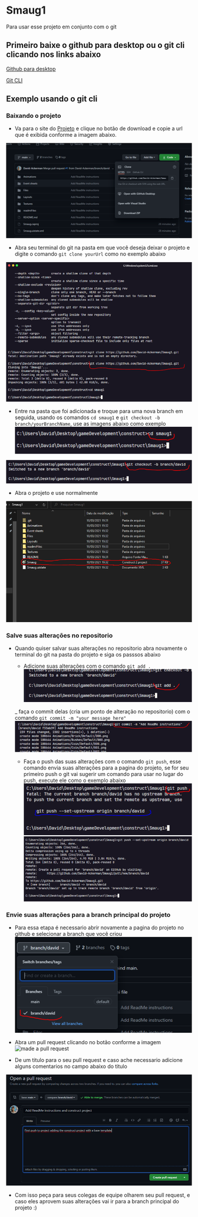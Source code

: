 # Smaug1

Para usar esse projeto em conjunto com o git

## Primeiro baixe o github para desktop ou o git cli clicando nos links abaixo

[Github para desktop](https://desktop.github.com/)

[Git CLI](https://desktop.github.com/)

## Exemplo usando o git cli

### Baixando o projeto

- Va para o site do [Projeto](https://github.com/David-Ackerman/Smaug1) e
  clique no botão de download e copie a url que é exibida conforme a imagem abaixo.

![get Clone url](./readmiFiles/clone.PNG)

- Abra seu terminal do git na pasta em que você deseja deixar o projeto e digite o comando `git clone yourUrl` como no exemplo abaixo

![Clone project](./readmiFiles/cloneCommand.PNG)

- Entre na pasta que foi adicionada e troque para uma nova branch em seguida, usando os comandos `cd smaug1` e `git checkout -b branch/yourBranchName`, use as imagens abaixo como exemplo
  ![enter on folder](./readmiFiles/enterOnFolder.PNG)

![create your branch](./readmiFiles/switchToYourBranch.PNG)

- Abra o projeto e use normalmente

![create your branch](./readmiFiles/fileToOpen.PNG)

### Salve suas alterações no repositorio

- Quando quiser salvar suas alterações no repositorio abra novamente o terminal do git na pasta do projeto e siga os passsos abaixo

  - Adicione suas alterações com o comando `git add .`
    ![add your changes](./readmiFiles/addYourChanges.PNG)

  \_ faça o commit delas (cria um ponto de alteração no repositorio) com o comando `git commit -m "your message here"`
  ![commit your changes](./readmiFiles/commitYourChanges.PNG)

  - Faça o push das suas alterações com o comando `git push`, esse comando envia suas alterações para a pagina do projeto, se for seu primeiro push o git vai sugerir um comando para usar no lugar do push, execute ele como o exemplo abaixo
    ![first push error](./readmiFiles/firstPushError.PNG)
    ![push your changes](./readmiFiles/firstPush.PNG)

### Envie suas alterações para a branch principal do projeto

- Para essa etapa é necessario abrir novamente a pagina do projeto no github e selecionar a branch que você criou
  ![select your branch](./readmiFiles/selectYourBranch.PNG)

- Abra um pull request clicando no botão conforme a imagem
  ![made a pull request](./readmiFiles/madApr.PNG)

- De um titulo para o seu pull request e caso ache necessario adicione alguns comentarios no campo abaixo do titulo

![made a pull request](./readmiFiles/describeYourPr.PNG)

- Com isso peça para seus colegas de equipe olharem seu pull request, e caso eles aprovem suas alterações vai ir para a branch principal do projeto :)
